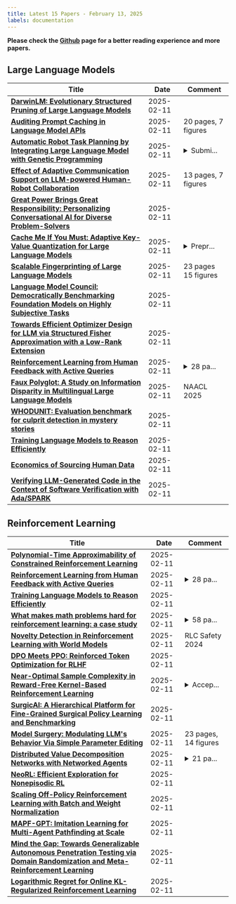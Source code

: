 ```yaml
---
title: Latest 15 Papers - February 13, 2025
labels: documentation
---
```

**Please check the [Github](https://github.com/zezhishao/MTS_Daily_ArXiv) page for a better reading experience and more papers.**

## Large Language Models
| **Title** | **Date** | **Comment** |
| --- | --- | --- |
| **[DarwinLM: Evolutionary Structured Pruning of Large Language Models](http://arxiv.org/abs/2502.07780v1)** | 2025-02-11 |  |
| **[Auditing Prompt Caching in Language Model APIs](http://arxiv.org/abs/2502.07776v1)** | 2025-02-11 | 20 pages, 7 figures |
| **[Automatic Robot Task Planning by Integrating Large Language Model with Genetic Programming](http://arxiv.org/abs/2502.07772v1)** | 2025-02-11 | <details><summary>Submi...</summary><p>Submitted to IEEE Conference</p></details> |
| **[Effect of Adaptive Communication Support on LLM-powered Human-Robot Collaboration](http://arxiv.org/abs/2412.06808v2)** | 2025-02-11 | 13 pages, 7 figures |
| **[Great Power Brings Great Responsibility: Personalizing Conversational AI for Diverse Problem-Solvers](http://arxiv.org/abs/2502.07763v1)** | 2025-02-11 |  |
| **[Cache Me If You Must: Adaptive Key-Value Quantization for Large Language Models](http://arxiv.org/abs/2501.19392v2)** | 2025-02-11 | <details><summary>Prepr...</summary><p>Preprint, under review</p></details> |
| **[Scalable Fingerprinting of Large Language Models](http://arxiv.org/abs/2502.07760v1)** | 2025-02-11 | 23 pages 15 figures |
| **[Language Model Council: Democratically Benchmarking Foundation Models on Highly Subjective Tasks](http://arxiv.org/abs/2406.08598v3)** | 2025-02-11 |  |
| **[Towards Efficient Optimizer Design for LLM via Structured Fisher Approximation with a Low-Rank Extension](http://arxiv.org/abs/2502.07752v1)** | 2025-02-11 |  |
| **[Reinforcement Learning from Human Feedback with Active Queries](http://arxiv.org/abs/2402.09401v2)** | 2025-02-11 | <details><summary>28 pa...</summary><p>28 pages, 1 figure, 4 table</p></details> |
| **[Faux Polyglot: A Study on Information Disparity in Multilingual Large Language Models](http://arxiv.org/abs/2407.05502v3)** | 2025-02-11 | NAACL 2025 |
| **[WHODUNIT: Evaluation benchmark for culprit detection in mystery stories](http://arxiv.org/abs/2502.07747v1)** | 2025-02-11 |  |
| **[Training Language Models to Reason Efficiently](http://arxiv.org/abs/2502.04463v2)** | 2025-02-11 |  |
| **[Economics of Sourcing Human Data](http://arxiv.org/abs/2502.07732v1)** | 2025-02-11 |  |
| **[Verifying LLM-Generated Code in the Context of Software Verification with Ada/SPARK](http://arxiv.org/abs/2502.07728v1)** | 2025-02-11 |  |

## Reinforcement Learning
| **Title** | **Date** | **Comment** |
| --- | --- | --- |
| **[Polynomial-Time Approximability of Constrained Reinforcement Learning](http://arxiv.org/abs/2502.07764v1)** | 2025-02-11 |  |
| **[Reinforcement Learning from Human Feedback with Active Queries](http://arxiv.org/abs/2402.09401v2)** | 2025-02-11 | <details><summary>28 pa...</summary><p>28 pages, 1 figure, 4 table</p></details> |
| **[Training Language Models to Reason Efficiently](http://arxiv.org/abs/2502.04463v2)** | 2025-02-11 |  |
| **[What makes math problems hard for reinforcement learning: a case study](http://arxiv.org/abs/2408.15332v2)** | 2025-02-11 | <details><summary>58 pa...</summary><p>58 pages, 25 figures, 1 table. Try it: https://github.com/shehper/AC-Solver</p></details> |
| **[Novelty Detection in Reinforcement Learning with World Models](http://arxiv.org/abs/2310.08731v3)** | 2025-02-11 | RLC Safety 2024 |
| **[DPO Meets PPO: Reinforced Token Optimization for RLHF](http://arxiv.org/abs/2404.18922v3)** | 2025-02-11 |  |
| **[Near-Optimal Sample Complexity in Reward-Free Kernel-Based Reinforcement Learning](http://arxiv.org/abs/2502.07715v1)** | 2025-02-11 | <details><summary>Accep...</summary><p>Accepted at AISTATS 2025</p></details> |
| **[SurgicAI: A Hierarchical Platform for Fine-Grained Surgical Policy Learning and Benchmarking](http://arxiv.org/abs/2406.13865v3)** | 2025-02-11 |  |
| **[Model Surgery: Modulating LLM's Behavior Via Simple Parameter Editing](http://arxiv.org/abs/2407.08770v2)** | 2025-02-11 | 23 pages, 14 figures |
| **[Distributed Value Decomposition Networks with Networked Agents](http://arxiv.org/abs/2502.07635v1)** | 2025-02-11 | <details><summary>21 pa...</summary><p>21 pages, 15 figures, to be published in Proceedings of the 24th International Conference on Autonomous Agents and Multiagent Systems (AAMAS 2025), Detroit, Michigan, USA, May 19 - 23, 2025, IFAAMAS</p></details> |
| **[NeoRL: Efficient Exploration for Nonepisodic RL](http://arxiv.org/abs/2406.01175v4)** | 2025-02-11 |  |
| **[Scaling Off-Policy Reinforcement Learning with Batch and Weight Normalization](http://arxiv.org/abs/2502.07523v1)** | 2025-02-11 |  |
| **[MAPF-GPT: Imitation Learning for Multi-Agent Pathfinding at Scale](http://arxiv.org/abs/2409.00134v4)** | 2025-02-11 |  |
| **[Mind the Gap: Towards Generalizable Autonomous Penetration Testing via Domain Randomization and Meta-Reinforcement Learning](http://arxiv.org/abs/2412.04078v2)** | 2025-02-11 |  |
| **[Logarithmic Regret for Online KL-Regularized Reinforcement Learning](http://arxiv.org/abs/2502.07460v1)** | 2025-02-11 |  |

